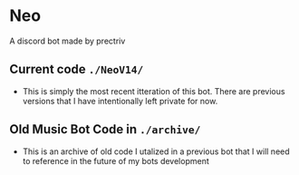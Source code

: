 # Neo
A discord bot made by prectriv

## Current code `./NeoV14/`
- This is simply the most recent itteration of this bot. There are previous versions that I have intentionally left private for now.

## Old Music Bot Code in `./archive/`
- This is an archive of old code I utalized in a previous bot that I will need to reference in the future of my bots development